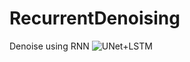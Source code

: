 # RecurrentDenoising
Denoise using RNN
![UNet+LSTM](https://user-images.githubusercontent.com/50162880/95815368-18042880-0ce2-11eb-844a-b4f12f903bf9.PNG)

